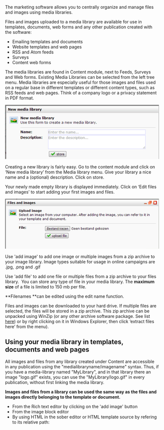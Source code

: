 The marketing software allows you to centrally organize and manage files
and images using media libraries.

Files and images uploaded to a media library are available for use in
templates, documents, web forms and any other publication created with
the software:

-   Emailing templates and documents
-   Website templates and web pages
-   RSS and Atom feeds
-   Surveys
-   Content web forms

The media libraries are found in Content module, next to Feeds, Surveys
and Web forms. Existing Media Libraries can be selected from the left
tree menu. Media libraries are especially useful for those images and
files used on a regular base in different templates or different content
types, such as RSS feeds and web pages. Think of a company logo or a
privacy statement in PDF format.

![New media library](../images/new-media-library.png)

Creating a new library is fairly easy. Go to the content module and
click on ‘New media library’ from the Media library menu. Give your
library a nice name and a (optional) description. Click on store.

Your newly made empty library is displayed immediately. Click on ‘Edit
files and images’ to start adding your first images and files.

![Image library dialog screen](../images/upload-image.png)

Use 'add image' to add one image or multiple images from a zip archive
to your image library. Image types suitable for usage in online
campaigns are .jpg, .png and .gif

Use 'add file' to add one file or multiple files from a zip archive to
your files library.  You can store any type of file in your media
library. The **maximum size** of a file is limited to 150 mb per file. 

**Filenames **can be edited using the edit name function.

Files and images can be downloaded to your hard drive. If multiple files
are selected, the files will be stored in a zip archive. This zip
archive can be unpacked using WinZip (or any other archive software
package. See list
[here](http://en.wikipedia.org/wiki/Comparison_of_file_archivers "List on Wikipedia"))
or by right clicking on it in Windows Explorer, then click ‘extract
files here’ from the menu).

Using your media library in templates, documents and web pages
--------------------------------------------------------------

All images and files from any library created under Content are
accessible in any publication using the "medialibraryname/imagename"
syntax. Thus, if you have a media-library named "MyLibrary", and in that
library there an image "logo.gif" exists, you can use the
"MyLibrary/logo.gif" in every publication, without first linking the
media library.

**Images and files from a library can be used the same way as the files
and images directly belonging to the template or document.**

-   From the Rich text editor by clicking on the 'add image' button
-   From the image block editor
-   By using HTML in the sober editor or HTML template source by
    refering to its relative path:

